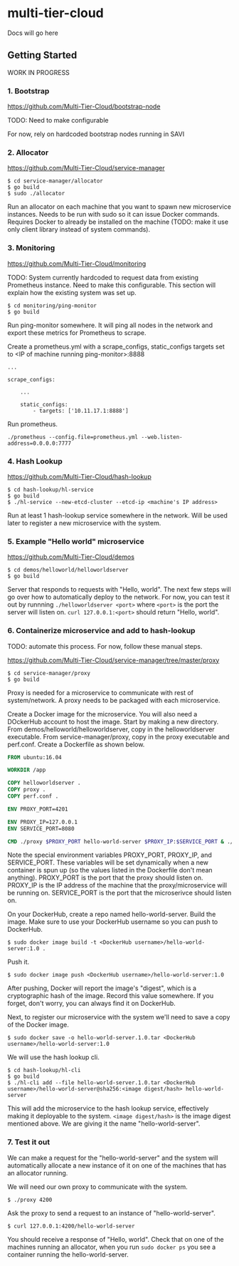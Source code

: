 # multi-tier-cloud
Docs will go here

## Getting Started
WORK IN PROGRESS

### 1. Bootstrap
https://github.com/Multi-Tier-Cloud/bootstrap-node

TODO: Need to make configurable

For now, rely on hardcoded bootstrap nodes running in SAVI

### 2. Allocator
https://github.com/Multi-Tier-Cloud/service-manager

```
$ cd service-manager/allocator
$ go build
$ sudo ./allocator
```

Run an allocator on each machine that you want to spawn new microservice instances.
Needs to be run with sudo so it can issue Docker commands.
Requires Docker to already be installed on the machine (TODO: make it use only client library instead of system commands).

### 3. Monitoring
https://github.com/Multi-Tier-Cloud/monitoring

TODO: System currently hardcoded to request data from existing Prometheus instance. Need to make this configurable. This section will explain how the existing system was set up.

```
$ cd monitoring/ping-monitor
$ go build
```

Run ping-monitor somewhere. It will ping all nodes in the network and export these metrics for Prometheus to scrape.

Create a prometheus.yml with a scrape_configs, static_configs targets set to \<IP of machine running ping-monitor>:8888

```
...

scrape_configs:

    ...

    static_configs:
        - targets: ['10.11.17.1:8888']
```

Run prometheus.
```
./prometheus --config.file=prometheus.yml --web.listen-address=0.0.0.0:7777
```

### 4. Hash Lookup
https://github.com/Multi-Tier-Cloud/hash-lookup

```
$ cd hash-lookup/hl-service
$ go build
$ ./hl-service --new-etcd-cluster --etcd-ip <machine's IP address>
```

Run at least 1 hash-lookup service somewhere in the network. Will be used later to register a new microservice with the system.

### 5. Example "Hello world" microservice
https://github.com/Multi-Tier-Cloud/demos

```
$ cd demos/helloworld/helloworldserver
$ go build
```

Server that responds to requests with "Hello, world". The next few steps will go over how to automatically deploy to the network. For now, you can test it out by runnning `./helloworldserver <port>` where `<port>` is the port the server will listen on. `curl 127.0.0.1:<port>` should return "Hello, world".

### 6. Containerize microservice and add to hash-lookup
TODO: automate this process. For now, follow these manual steps.

https://github.com/Multi-Tier-Cloud/service-manager/tree/master/proxy

```
$ cd service-manager/proxy
$ go build
```

Proxy is needed for a microservice to communicate with rest of system/network. A proxy needs to be packaged with each microservice.


Create a Docker image for the microservice. You will also need a DOckerHub account to host the image. Start by making a new directory. From demos/helloworld/helloworldserver, copy in the helloworldserver executable. From service-manager/proxy, copy in the proxy executable and perf.conf. Create a Dockerfile as shown below.

```Dockerfile
FROM ubuntu:16.04

WORKDIR /app

COPY helloworldserver .
COPY proxy .
COPY perf.conf .

ENV PROXY_PORT=4201

ENV PROXY_IP=127.0.0.1
ENV SERVICE_PORT=8080

CMD ./proxy $PROXY_PORT hello-world-server $PROXY_IP:$SERVICE_PORT & ./helloworldserver $SERVICE_PORT
```

Note the special environment variables PROXY_PORT, PROXY_IP, and SERVICE_PORT. These variables will be set dynamically when a new container is spun up (so the values listed in the Dockerfile don't mean anything). PROXY_PORT is the port that the proxy should listen on. PROXY_IP is the IP address of the machine that the proxy/microservice will be running on. SERVICE_PORT is the port that the microserivce should listen on.


On your DockerHub, create a repo named hello-world-server. Build the image. Make sure to use your DockerHub username so you can push to DockerHub.

```
$ sudo docker image build -t <DockerHub username>/hello-world-server:1.0 .
```

Push it.

```
$ sudo docker image push <DockerHub username>/hello-world-server:1.0
```
After pushing, Docker will report the image's "digest", which is a cryptographic hash of the image. Record this value somewhere. If you forget, don't worry, you can always find it on DockerHub.

Next, to register our microservice with the system we'll need to save a copy of the Docker image.

```
$ sudo docker save -o hello-world-server.1.0.tar <DockerHub username>/hello-world-server:1.0
```

We will use the hash lookup cli. 

```
$ cd hash-lookup/hl-cli
$ go build
$ ./hl-cli add --file hello-world-server.1.0.tar <DockerHub username>/hello-world-server@sha256:<image digest/hash> hello-world-server
```

This will add the microservice to the hash lookup service, effectively making it deployable to the system. `<image digest/hash>` is the image digest mentioned above. We are giving it the name "hello-world-server".

### 7. Test it out

We can make a request for the "hello-world-server" and the system will automatically allocate a new instance of it on one of the machines that has an allocator running.

We will need our own proxy to communicate with the system.

```
$ ./proxy 4200
```

Ask the proxy to send a request to an instance of "hello-world-server".

```
$ curl 127.0.0.1:4200/hello-world-server
```

You should receive a response of "Hello, world". Check that on one of the machines running an allocator, when you run `sudo docker ps` you see a container running the hello-world-server.
